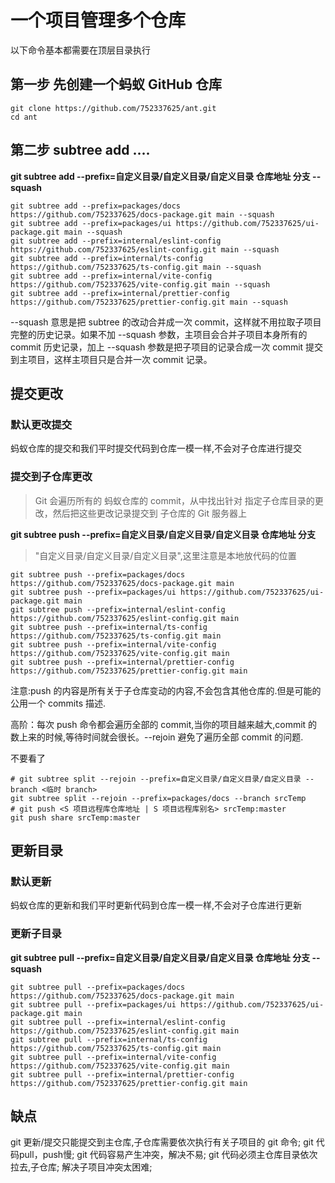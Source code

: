 # 一个项目管理多个仓库

以下命令基本都需要在顶层目录执行

## 第一步 先创建一个蚂蚁 GitHub 仓库

```shell
git clone https://github.com/752337625/ant.git
cd ant
```

## 第二步 subtree add ....

**git subtree add --prefix=自定义目录/自定义目录/自定义目录 仓库地址 分支 --squash**

```shell
git subtree add --prefix=packages/docs https://github.com/752337625/docs-package.git main --squash
git subtree add --prefix=packages/ui https://github.com/752337625/ui-package.git main --squash
git subtree add --prefix=internal/eslint-config https://github.com/752337625/eslint-config.git main --squash
git subtree add --prefix=internal/ts-config https://github.com/752337625/ts-config.git main --squash
git subtree add --prefix=internal/vite-config https://github.com/752337625/vite-config.git main --squash
git subtree add --prefix=internal/prettier-config https://github.com/752337625/prettier-config.git main --squash

```

--squash 意思是把 subtree 的改动合并成一次 commit，这样就不用拉取子项目完整的历史记录。如果不加 --squash 参数，主项目会合并子项目本身所有的 commit 历史记录，加上 --squash 参数是把子项目的记录合成一次 commit 提交到主项目，这样主项目只是合并一次 commit 记录。

## 提交更改

### 默认更改提交

蚂蚁仓库的提交和我们平时提交代码到仓库一模一样,不会对子仓库进行提交

### 提交到子仓库更改

> Git 会遍历所有的 蚂蚁仓库的 commit，从中找出针对 指定子仓库目录的更改，然后把这些更改记录提交到 子仓库的 Git 服务器上

**git subtree push --prefix=自定义目录/自定义目录/自定义目录 仓库地址 分支**

> "自定义目录/自定义目录/自定义目录",这里注意是本地放代码的位置

```shell
git subtree push --prefix=packages/docs https://github.com/752337625/docs-package.git main
git subtree push --prefix=packages/ui https://github.com/752337625/ui-package.git main
git subtree push --prefix=internal/eslint-config https://github.com/752337625/eslint-config.git main
git subtree push --prefix=internal/ts-config https://github.com/752337625/ts-config.git main
git subtree push --prefix=internal/vite-config https://github.com/752337625/vite-config.git main
git subtree push --prefix=internal/prettier-config https://github.com/752337625/prettier-config.git main 

```

注意:push 的内容是所有关于子仓库变动的内容,不会包含其他仓库的.但是可能的公用一个 commits 描述.

高阶：每次 push 命令都会遍历全部的 commit,当你的项目越来越大,commit 的数上来的时候,等待时间就会很长。--rejoin 避免了遍历全部 commit 的问题.

不要看了

```shell
# git subtree split --rejoin --prefix=自定义目录/自定义目录/自定义目录 --branch <临时 branch>
git subtree split --rejoin --prefix=packages/docs --branch srcTemp
# git push <S 项目远程库仓库地址 | S 项目远程库别名> srcTemp:master
git push share srcTemp:master
```

## 更新目录

### 默认更新

蚂蚁仓库的更新和我们平时更新代码到仓库一模一样,不会对子仓库进行更新

### 更新子目录

**git subtree pull --prefix=自定义目录/自定义目录/自定义目录 仓库地址 分支 --squash**

```shell
git subtree pull --prefix=packages/docs https://github.com/752337625/docs-package.git main
git subtree pull --prefix=packages/ui https://github.com/752337625/ui-package.git main
git subtree pull --prefix=internal/eslint-config https://github.com/752337625/eslint-config.git main
git subtree pull --prefix=internal/ts-config https://github.com/752337625/ts-config.git main
git subtree pull --prefix=internal/vite-config https://github.com/752337625/vite-config.git main
git subtree pull --prefix=internal/prettier-config https://github.com/752337625/prettier-config.git main 

```

## 缺点

git 更新/提交只能提交到主仓库,子仓库需要依次执行有关子项目的 git 命令;
git 代码pull，push慢;
git 代码容易产生冲突，解决不易;
git 代码必须主仓库目录依次拉去,子仓库;
解决子项目冲突太困难;